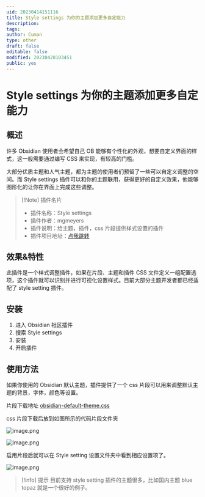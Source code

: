 ```yaml
---
uid: 20230414151116
title: Style settings 为你的主题添加更多自定能力
description: 
tags: 
author: Cuman
type: other
draft: false
editable: false
modified: 20230428103451
public: yes
---
```


# Style settings 为你的主题添加更多自定能力

## 概述

许多 Obsidian 使用者会希望自己 OB 能够有个性化的外观，想要自定义界面的样式，这一般需要通过编写 CSS 来实现，有较高的门槛。

大部分优质主题和人气主题，都为主题的使用者们预留了一些可以自定义调整的空间。而 Style settings 插件可以和你的主题联用，获得更好的自定义效果，他能够图形化的让你在界面上完成这些调整。

> [!Note] 插件名片
> - 插件名称：Style settings
> - 插件作者：mgmeyers
> - 插件说明：给主题，插件，css 片段提供样式设置的插件
> - 插件项目地址：[点我跳转](https://github.com/mgmeyers/obsidian-style-settings/)

## 效果&特性

此插件是一个样式调整插件，如果在片段、主题和插件 CSS 文件定义一组配置选项，这个插件就可以识别并进行可视化设置样式。目前大部分主题开发者都已经适配了 style setting 插件。

## 安装

1. 进入 Obsidian 社区插件
2. 搜索 Style settings
3. 安装
4. 开启插件

## 使用方法

如果你使用的 Obsidian 默认主题，插件提供了一个 css 片段可以用来调整默认主题的背景，字体，颜色等设置。

片段下载地址 [obsidian-default-theme.css](https://raw.githubusercontent.com/mgmeyers/obsidian-style-settings/main/obsidian-default-theme.css)

css 片段下载后放到如图所示的代码片段文件夹

![image.png](https://s1.vika.cn/space/2023/04/14/ab504527a232453ab3e374bf483c527b)

![image.png](https://s1.vika.cn/space/2023/04/14/673573145fc24225ba9020ad24fa9905)

启用片段后就可以在 Style setting 设置文件夹中看到相应设置项了。

![image.png](https://s1.vika.cn/space/2023/04/14/9ff6e76ab2cd4a8da57e6bf45aab187e)

> [!info] 提示
> 目前支持 style setting 插件的主题很多，比如国内主题 blue topaz 就是一个很好的例子。

